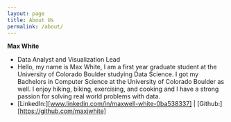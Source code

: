 ```yaml
---
layout: page
title: About Us
permalink: /about/
---
```

**Max White**
- Data Analyst and Visualization Lead
- Hello, my name is Max White, I am a first year graduate student at the University of Colorado Boulder studying Data Science. I got my Bachelors in Computer Science at the University of Colorado Boulder as well. I enjoy hiking, biking, exercising, and cooking and I have a strong passion for solving real world problems with data. 
- [LinkedIn:][www.linkedin.com/in/maxwell-white-0ba538337] | [Github:][https://github.com/maxjwhite]

